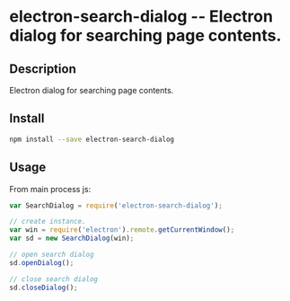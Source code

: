 electron-search-dialog -- Electron dialog for searching page contents.
===========================================

## Description

Electron dialog for searching page contents.

## Install

```bash
npm install --save electron-search-dialog
````

## Usage

From main process js:

```js
var SearchDialog = require('electron-search-dialog');

// create instance.
var win = require('electron').remote.getCurrentWindow();
var sd = new SearchDialog(win);

// open search dialog
sd.openDialog();

// close search dialog
sd.closeDialog();
```

